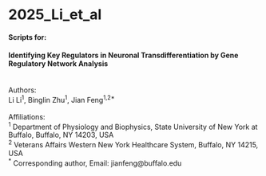 # 2025_Li_et_al
#### Scripts for:<br/>
#### Identifying Key Regulators in Neuronal Transdifferentiation by Gene Regulatory Network Analysis<br/>
<br/>
Authors:<br/>
Li Li<sup>1</sup>, Binglin Zhu<sup>1</sup>, Jian Feng<sup>1,2*</sup><br/>
<br/>
Affiliations:<br/>
<sup>1</sup> Department of Physiology and Biophysics, State University of New York at Buffalo, Buffalo, NY 14203, USA<br/>
<sup>2</sup> Veterans Affairs Western New York Healthcare System, Buffalo, NY 14215, USA<br/>
<sup>*</sup> Corresponding author, Email: jianfeng@buffalo.edu<br/>
